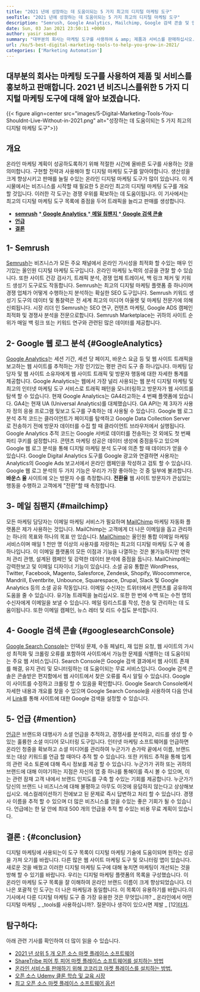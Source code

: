 ```yaml
---
title: "2021 년에 성장하는 데 도움이되는 5 가지 최고의 디지털 마케팅 도구" 
seoTitle: "2021 년에 성장하는 데 도움이되는 5 가지 최고의 디지털 마케팅 도구" 
description: "Semrush, Google Analytics, Mailchimp, Google 검색 콘솔 및 언급은 비즈니스 성장에 가장 저렴하고 유용한 디지털 마케팅 도구입니다." 
date: Sun, 03 Jan 2021 23:50:11 +0000
author: yasir saeed
summary: "대부분의 회사는 마케팅 도구를 사용하여 & amp; 제품과 서비스를 판매하십시오. 2021 년 비즈니스를위한 5 가지 디지털 마케팅 도구에 대해 알아 보겠습니다." 
url: /ko/5-best-digital-marketing-tools-to-help-you-grow-in-2021/
categories: ['Marketing Automation']
---
```


## 대부분의 회사는 마케팅 도구를 사용하여 제품 및 서비스를 홍보하고 판매합니다. 2021 년 비즈니스를위한 5 가지 디지털 마케팅 도구에 대해 알아 보겠습니다.

{{< figure align=center src="images/5-Digital-Marketing-Tools-You-Shouldnt-Live-Without-in-2021.png" alt="성장하는 데 도움이되는 5 가지 최고의 디지털 마케팅 도구">}}


##  **개요** 
온라인 마케팅 계획이 성공하도록하기 위해 적절한 시간에 올바른 도구를 사용하는 것을 의미합니다. 구현할 전략과 사용해야 할 디지털 마케팅 도구를 알아야합니다. 생산성을 크게 향상시키고 판매를 늘릴 수있는 온라인 디지털 마케팅 도구가 많이 있습니다. 이 게시물에서는 비즈니스를 시작할 때 필요한 5 온라인 최고의 디지털 마케팅 도구를 개요 할 것입니다. 이러한 각 도구는 경쟁 우위를 확보하는 데 도움이됩니다.
이 기사에서는 최고의 디지털 마케팅 도구 목록에 중점을 두어 트래픽을 늘리고 판매를 생성합니다.
  * **[semrush][1]**
  *[ **Google Analytics** ][2]
  *[ **메일 침팬지** ][3]
  *[ **Google 검색 콘솔** ][4]
  * **[언급][5]**
  * **[결론][6]**

##  **1- Semrush** 
[Semrush][7]는 비즈니스가 모든 주요 채널에서 온라인 가시성을 최적화 할 수있는 매우 인기있는 올인원 디지털 마케팅 도구입니다. 온라인 마케팅 노력의 성공을 관찰 할 수 있습니다. 또한 사이트 건강 검사기, 트래픽 분석, 경쟁 업체 트레이서, 백 링크 체커 및 키워드 생성기 도구로도 작동합니다. Semrush는 최고의 디지털 마케팅 플랫폼 중 하나이며 경쟁 업체가 어떻게 수행하는지 분석하는 확실한 SEO 도구입니다.
Semrush 키워드 생성기 도구의 데이터 및 통찰력은 전 세계 최고의 미디어 아울렛 및 마케팅 전문가에 의해 신뢰됩니다. 시장 리더 인 Semrush는 SEO 연구, 컨텐츠 마케팅, Google ADS 캠페인 최적화 및 경쟁사 분석을 전문으로합니다. Semrush Marketplace는 귀하의 사이트 순위가 매일 백 링크 또는 키워드 연구와 관련된 많은 데이터를 제공합니다.

##  **2- Google 웹 로그 분석** {#GoogleAnalytics}
[Google Analytics][8]는 세션 기간, 세션 당 페이지, 바운스 요금 등 및 웹 사이트 트래픽을보고하는 웹 사이트를 추적하는 가장 인기있는 평판 관리 도구 중 하나입니다. 마케팅 담당자 및 웹 사이트 소유자에게 웹 사이트 트래픽 및 방문자 행동에 대한 자세한 통계를 제공합니다. Google Analytics는 웹에서 가장 널리 사용되는 웹 분석 디지털 마케팅 및 최고의 인터넷 마케팅 도구 서비스로 트래픽 패턴을 모니터링하고 방문자가 웹 사이트를 탐색 할 수 있습니다.
현재 Google Analytics는 GA4라고하는 4 번째 플랫폼에 있습니다. GA4는 현재 UA (Universal Analytics)를 대체했습니다. GA API는 제 3자가 사용자 정의 응용 프로그램 및보고 도구를 구축하는 데 사용될 수 있습니다. Google 웹 로그 분석 추적 코드는 클라이언트가 페이지를 탐색하고 Google Data Collection Server로 전송하기 전에 방문자 데이터를 수집 할 때 클라이언트 브라우저에서 실행됩니다. Google Analytics 추적 코드는 Google 서버로 데이터를 전송하는 것 외에도 첫 번째 파티 쿠키를 설정합니다. 콘텐츠 마케팅 성공은 데이터 생성에 중점을두고 있으며 Google 웹 로그 분석을 통해 디지털 마케팅 분석 도구에 의존 할 때 데이터가 얻을 수 있습니다.
Google Digital Analytics 도구를 Google 광고와 연결하면 사용자는 Analytics의 Google Ads 보고서에서 온라인 캠페인을 작성하고 검토 할 수 있습니다. Google 웹 로그 분석의 두 가지 기능은 우리가 가장 좋아하는 것 중 일부에 불과합니다.
**바운스 율** 사이트에 오는 방문자 수를 측정합니다.
**전환율** 웹 사이트 방문자가 관심있는 행동을 수행하고 고객에게 "전환"할 때 측정합니다.

##  **3- 메일 침팬지** {#mailchimp}
모든 마케팅 담당자는 이메일 마케팅 서비스가 필요하며 [MailChimp][9] 마케팅 자동화 플랫폼은 제가 사용하는 것입니다. MailChimp는 고객에게 더 나은 이메일을 돕고 관리하는 하나의 목표와 하나의 목표 만 있습니다.
[MailChimp][9]는 올인원 통합 이메일 마케팅 서비스이며 매일 1 천만 명 이상의 사용자를 자랑하는 최고의 디지털 마케팅 도구 예 중 하나입니다. 이 이메일 플랫폼의 모든 이점과 기능을 나열하는 것은 불가능하지만 연락처 관리 관행, 설계된 캠페인 및 강력한 데이터 분석에 중점을 둡니다.
MailChimp에는 강력한보고 및 이메일 디자이너 기능이 있습니다. 소셜 공유 통합은 WordPress, Twitter, Facebook, Magento, Salesforce, Zendesk, Shopify, Woocommerce, Mandrill, Eventbrite, Unbounce, Squarespace, Drupal, Slack 및 Google Analytics 등의 소셜 공유 작동입니다. 이메일 수신자는 트위터에서 콘텐츠를 공유하여 도움을 줄 수 있습니다. 유기농 트래픽을 늘리십시오.
또한 한 번에 수백 또는 수천 명의 수신자에게 이메일을 보낼 수 있습니다. 메일 링리스트를 작성, 전송 및 관리하는 데 도움이됩니다. 또한 이메일 캠페인, 뉴스 레터 및 리드 수집도 분석합니다.

##  **4- Google 검색 콘솔** {#googlesearchConsole}
[Google Search Console][10]는 인덱싱 문제, 수동 페널티, 재 입원 요청, 웹 사이트의 가시성 최적화 및 크롤링 오류를 포함하여 사이트에서 가능한 문제를 식별하는 데 도움이되는 주요 웹 서비스입니다. Search Console은 Google 검색 결과에서 웹 사이트 존재를 해결, 유지 관리 및 모니터링하는 데 도움이되는 무료 서비스입니다.
Google 검색 콘솔은 콘솔받은 편지함에서 웹 사이트에서 찾은 오류를 즉시 알릴 수 있습니다. Google이 사이트를 수정하고 크롤링 할 수 있음을 확인합니다. Google Search Console에서 자세한 내용과 개요를 찾을 수 있으며 Google Search Console을 사용하여 다음 안내서 [Link][10]를 통해 사이트에 대한 Google 검색을 설정할 수 있습니다.

##  **5- 언급** {#mention}
[언급][11]은 브랜드와 대행사가 소셜 언급을 추적하고, 경쟁사를 분석하고, 리드를 생성 할 수있는 훌륭한 소셜 미디어 모니터링 도구입니다. 인터넷 마케팅 소프트웨어를 언급하면 ​​온라인 청중을 확보하고 소셜 미디어를 관리하여 누군가가 손가락 끝에서 이름, 브랜드 또는 대상 키워드를 언급 할 때마다 추적 할 수 있습니다.
또한 키워드 추적을 통해 업계의 관련 국소 토론에 대해 즉시 정보를 제공 할 수 있습니다. 누군가가 귀하 또는 귀하의 브랜드에 대해 이야기하는 지점은 자신의 앱 중 하나를 통해이를 즉시 볼 수 있으며, 이는 관련 잠재 고객 내에서 브랜드 인지도를 구축 할 수있는 기회를 제공합니다.
누군가가 당신의 브랜드 나 비즈니스에 대해 불평하고 아무도 이것에 응답하지 않는다고 상상해보십시오. 에스컬레이션하기 전에보고 된 문제로 즉시 답변하고 처리 할 수 ​​있습니다. 경쟁사 이름을 추적 할 수 있으며 더 많은 비즈니스를 얻을 수있는 좋은 기회가 될 수 있습니다. 언급에는 한 달 안에 최대 500 개의 언급을 추적 할 수있는 비용 무료 계획이 있습니다.

##  **결론**  :   {#conclusion}
디지털 마케팅에 사용되는이 도구 목록이 디지털 마케팅 기술에 도움이되며 원하는 성공을 가져 오기를 바랍니다. 다른 많은 웹 사이트 마케팅 도구 및 모니터링 앱이 있습니다. 새로운 것을 배웠고 이러한 디지털 마케팅 도구에 대해 놓치면 마케팅이 개선되는 것을 방해 할 수 있기를 바랍니다.
우리는 디지털 마케팅 플랫폼의 목록을 구성했습니다. 이 온라인 마케팅 도구 목록을 잘 이해하여 온라인 브랜드 이름이 크게 향상되었습니다. 더 나은 포괄적 인 도구는 더 나은 마케팅과 동일합니다. 이 목록이 유용하기를 바랍니다.이 기사에서 다룬 디지털 마케팅 도구 중 가장 유용한 것은 무엇입니까?
_ 온라인에서 어떤 디지털 마케팅 _ _tools를 사용하십니까?. 질문이나 생각이 있으시면 제발 _ [12][터치][13].

## 탐구하다:
아래 관련 기사를 확인하여 더 많이 읽을 수 있습니다.
  * [2021 년 상위 5 개 오픈 소스 마켓 플레이스 소프트웨어][14]
  * [ShareTribe 피어 투 피어 마켓 플레이스 소프트웨어를 설치하는 방법][15]
  * [온라인 서비스를 판매하기 위해 코코리코 마켓 플레이스를 설치하는 방법.][16]
  * [오픈 소스 Udemy 클론 학습 및 교육 시장][17]
  * [최고 오픈 소스 마켓 플레이스 소프트웨어 옵션][18]

  
[1]: #SEMRush
[2]: #GoogleAnalytics
[3]: #MailChimp
[4]: #GoogleSearchConsole
[5]: #Mention
[6]: #Conclusion
[7]: https://www.semrush.com/
[8]: https://analytics.google.com/
[9]: https://mailchimp.com/
[10]: https://search.google.com/search-console/about
[11]: https://mention.com/en/
[12]: mailto:yasir.saeed@aspose.com
[13]: https://forum.containerize.com
[14]: https://blog.containerize.com/marketplace/top-5-open-source-marketplace-software-in-2021/
[15]: https://products.containerize.com/marketplace/sharetribe/
[16]: https://products.containerize.com/marketplace/cocorico/
[17]: https://products.containerize.com/marketplace/edurge/
[18]: https://products.containerize.com/marketplace/
